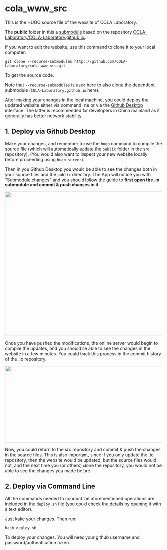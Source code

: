 # cola_www_src
This is the HUGO source file of the website of COLA Laboratory.

The **public** folder in this a [submodule](https://github.blog/2016-02-01-working-with-submodules/) based on the repository [COLA-Laboratory/COLA-Laboratory.github.io.](https://github.com/COLA-Laboratory/COLA-Laboratory.github.io).

If you want to edit the website, use this command to clone it to your local computer:

```git clone --recurse-submodules https://github.com/COLA-Laboratory/cola_www_src.git```

To get the source code.

Note that `--recurse-submodules` is used here to also clone the dependent submodule (`COLA-Laboratory.github.io` here). 

After making your changes in the local machine, you could deploy the updated website either via command line or via the [Github Desktop](https://desktop.github.com/) interface. The latter is recommended for developers in China mainland as it generally has better network stability. 

## 1. Deploy via Github Desktop

Make your changes, and remember to use the `hugo` command to compile the source file (which will automatically update the `public` folder in the src repository). (You would also want to inspect your new website locally before proceeding using `hugo server`).

Then in you Github Desktop you would be able to see the changes both in your source files and the `public` directory. The App will notice you with "Submodule changes" and you should follow the guide to **first open the .io submodule and commit & push changes in it.**

<div class="item1" style="text-align:center">
    <img src="Github_Desktop.png" width="642px", height="462px", class="center">
</div>

Once you have pushed the modifications, the online server would begin to compile the updates, and you should be able to see the changes in the website in a few minutes. You could track this process in the commit history of the .io repository.


<div class="item1" style="text-align:center">
    <img src="Deployment.png" width="579px", height="246px", class="center">
</div>


Now, you could return to the src repository and commit & push the changes in the source files. This is also important, since if you only update the .io repository, then the website would be updated, but the source files would not, and the next time you (or others) clone the repository, you would not be able to see the changes you made before.

## 2. Deploy via Command Line

All the commands needed to conduct the aforementioned operations are included in the `deploy.sh` file (you could check the details by opening it with a text editor).

Just kake your changes. Then run:

```bash deploy.sh```

To deploy your changes. You will need your github username and password/authentication token.

